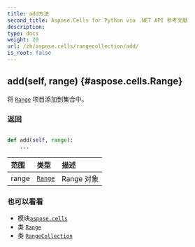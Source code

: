```yaml
---
title: add方法
second_title: Aspose.Cells for Python via .NET API 参考文献
description:
type: docs
weight: 20
url: /zh/aspose.cells/rangecollection/add/
is_root: false
---
```

##  add(self, range) {#aspose.cells.Range}
将 [`Range`](/cells/python-net/zh/aspose.cells/range) 项目添加到集合中。


### 返回




```python

def add(self, range):
    ...
```


|范围|类型|描述|
| :- | :- | :- |
| range | [`Range`](/cells/python-net/zh/aspose.cells/range) | Range 对象|



### 也可以看看
* 模块[`aspose.cells`](../../)
* 类 [`Range`](/cells/python-net/zh/aspose.cells/range)
* 类 [`RangeCollection`](/cells/python-net/zh/aspose.cells/rangecollection)
